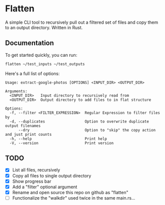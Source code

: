# Flatten

A simple CLI tool to recursively pull out a filtered set of files and copy them to an output directory. Written in Rust.

## Documentation

To get started quickly, you can run:

```sh
flatten ~/test_inputs ~/test_outputs 
```

Here's a full list of options:

```
Usage: extract-google-photos [OPTIONS] <INPUT_DIR> <OUTPUT_DIR>

Arguments:
  <INPUT_DIR>   Input directory to recursively read from
  <OUTPUT_DIR>  Output directory to add files to in flat structure

Options:
  -f, --filter <FILTER_EXPRESSION>  Regular Expression to filter files by
  -d, --duplicates                  Option to overwrite duplicate output filenames
      --dry                         Option to "skip" the copy action and just print counts
  -h, --help                        Print help
  -V, --version                     Print version
```

## TODO

- [x] List all files, recursively
- [X] Copy all files to single output directory
- [X] Show progress bar
- [X] Add a "filter" optional argument
- [x] Rename and open source this repo on github as "flatten"
- [ ] Functionalize the "walkdir" used twice in the same main.rs...
